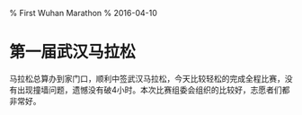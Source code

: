 % First Wuhan Marathon
% 2016-04-10

# 第一届武汉马拉松
马拉松总算办到家门口，顺利中签武汉马拉松，今天比较轻松的完成全程比赛，没有出现撞墙问题，遗憾没有破4小时。本次比赛组委会组织的比较好，志愿者们都非常好。

